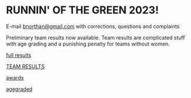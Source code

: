 # RUNNIN' OF THE GREEN 2023! 

E-mail bnorthan@gmail.com with corrections, questions and complaints

Preliminary team results now available.  Team results are complicated stuff with age grading and a punishing penalty for teams without women.  

[full results](results2023.md)  

[TEAM RESULTS](notebooks/teams2023.html)

[awards](awards2023.md)

[agegraded](agegraded2023.md)
